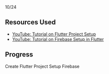 10/24

## Resources Used

- [YouTube: Tutorial on Flutter Project Setup](https://www.youtube.com/watch?v=keZL9K2ZmH4&ab_channel=whatIlearntoday)
- [YouTube: Tutorial on Firebase Setup in Flutter](https://www.youtube.com/watch?v=13JPV0c4AxQ&ab_channel=TrueCoders)

## Progress
Create Flutter Project
Setup Firebase
